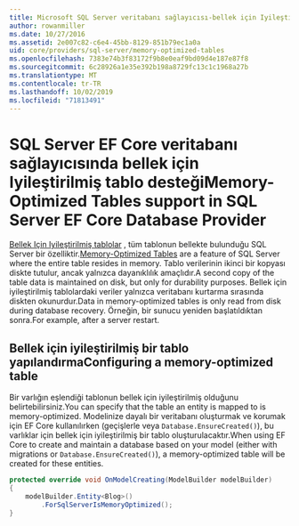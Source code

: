 ```yaml
---
title: Microsoft SQL Server veritabanı sağlayıcısı-bellek için Iyileştirilmiş tablolar-EF Core
author: rowanmiller
ms.date: 10/27/2016
ms.assetid: 2e007c82-c6e4-45bb-8129-851b79ec1a0a
uid: core/providers/sql-server/memory-optimized-tables
ms.openlocfilehash: 7383e74b3f83172f9b8e0eaf9bd09d4e187e87f8
ms.sourcegitcommit: 6c28926a1e35e392b198a8729fc13c1c1968a27b
ms.translationtype: MT
ms.contentlocale: tr-TR
ms.lasthandoff: 10/02/2019
ms.locfileid: "71813491"
---
```

# <a name="memory-optimized-tables-support-in-sql-server-ef-core-database-provider"></a><span data-ttu-id="ce86b-102">SQL Server EF Core veritabanı sağlayıcısında bellek için Iyileştirilmiş tablo desteği</span><span class="sxs-lookup"><span data-stu-id="ce86b-102">Memory-Optimized Tables support in SQL Server EF Core Database Provider</span></span>

<span data-ttu-id="ce86b-103">[Bellek Için Iyileştirilmiş tablolar](https://docs.microsoft.com/sql/relational-databases/in-memory-oltp/memory-optimized-tables) , tüm tablonun bellekte bulunduğu SQL Server bir özelliktir.</span><span class="sxs-lookup"><span data-stu-id="ce86b-103">[Memory-Optimized Tables](https://docs.microsoft.com/sql/relational-databases/in-memory-oltp/memory-optimized-tables) are a feature of SQL Server where the entire table resides in memory.</span></span> <span data-ttu-id="ce86b-104">Tablo verilerinin ikinci bir kopyası diskte tutulur, ancak yalnızca dayanıklılık amaçlıdır.</span><span class="sxs-lookup"><span data-stu-id="ce86b-104">A second copy of the table data is maintained on disk, but only for durability purposes.</span></span> <span data-ttu-id="ce86b-105">Bellek için iyileştirilmiş tablolardaki veriler yalnızca veritabanı kurtarma sırasında diskten okunurdur.</span><span class="sxs-lookup"><span data-stu-id="ce86b-105">Data in memory-optimized tables is only read from disk during database recovery.</span></span> <span data-ttu-id="ce86b-106">Örneğin, bir sunucu yeniden başlatıldıktan sonra.</span><span class="sxs-lookup"><span data-stu-id="ce86b-106">For example, after a server restart.</span></span>

## <a name="configuring-a-memory-optimized-table"></a><span data-ttu-id="ce86b-107">Bellek için iyileştirilmiş bir tablo yapılandırma</span><span class="sxs-lookup"><span data-stu-id="ce86b-107">Configuring a memory-optimized table</span></span>

<span data-ttu-id="ce86b-108">Bir varlığın eşlendiği tablonun bellek için iyileştirilmiş olduğunu belirtebilirsiniz.</span><span class="sxs-lookup"><span data-stu-id="ce86b-108">You can specify that the table an entity is mapped to is memory-optimized.</span></span> <span data-ttu-id="ce86b-109">Modelinize dayalı bir veritabanı oluşturmak ve korumak için EF Core kullanılırken (geçişlerle veya `Database.EnsureCreated()`), bu varlıklar için bellek için iyileştirilmiş bir tablo oluşturulacaktır.</span><span class="sxs-lookup"><span data-stu-id="ce86b-109">When using EF Core to create and maintain a database based on your model (either with migrations or `Database.EnsureCreated()`), a memory-optimized table will be created for these entities.</span></span>

``` csharp
protected override void OnModelCreating(ModelBuilder modelBuilder)
{
    modelBuilder.Entity<Blog>()
        .ForSqlServerIsMemoryOptimized();
}
```
